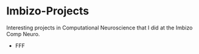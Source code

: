 # Imbizo-Projects
Interesting projects  in Computational Neuroscience that I did at the Imbizo Comp Neuro. 

  * FFF
